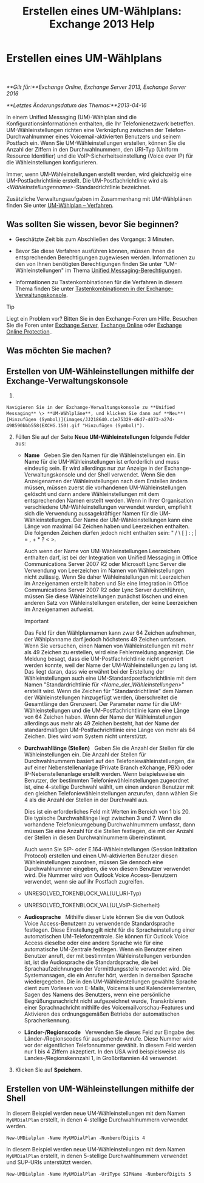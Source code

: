 ﻿---
title: 'Erstellen eines UM-Wählplans: Exchange 2013 Help'
TOCTitle: Erstellen eines UM-Wählplans
ms:assetid: 963ff2e1-515d-439a-953a-664174e5e283
ms:mtpsurl: https://technet.microsoft.com/de-de/library/Bb123819(v=EXCHG.150)
ms:contentKeyID: 50476265
ms.date: 04/24/2018
mtps_version: v=EXCHG.150
f1_keywords:
- Microsoft.Exchange.Management.SnapIn.Esm.Servers.UnifiedMessaging.CreateUMDialPlanWizardForm.CreateUMDialPlanWizardPage
ms.translationtype: HT
---

# Erstellen eines UM-Wählplans

 

_**Gilt für:**Exchange Online, Exchange Server 2013, Exchange Server 2016_

_**Letztes Änderungsdatum des Themas:**2013-04-16_

In einem Unified Messaging (UM)-Wählplan sind die Konfigurationsinformationen enthalten, die Ihr Telefonienetzwerk betreffen. UM-Wähleinstellungen richten eine Verknüpfung zwischen der Telefon-Durchwahlnummer eines Voicemail-aktivierten Benutzers und seinem Postfach ein. Wenn Sie UM-Wähleinstellungen erstellen, können Sie die Anzahl der Ziffern in den Durchwahlnummern, den URI-Typ (Uniform Resource Identifier) und die VoIP-Sicherheitseinstellung (Voice over IP) für die Wähleinstellungen konfigurieren.

Immer, wenn UM-Wähleinstellungen erstellt werden, wird gleichzeitig eine UM-Postfachrichtlinie erstellt. Die UM-Postfachrichtlinie wird als \<*Wähleinstellungenname*\>-Standardrichtlinie bezeichnet.

Zusätzliche Verwaltungsaufgaben im Zusammenhang mit UM-Wählplänen finden Sie unter [UM-Wählplan – Verfahren](um-dial-plan-procedures-exchange-2013-help.md).

## Was sollten Sie wissen, bevor Sie beginnen?

  - Geschätzte Zeit bis zum Abschließen des Vorgangs: 3 Minuten.

  - Bevor Sie diese Verfahren ausführen können, müssen Ihnen die entsprechenden Berechtigungen zugewiesen werden. Informationen zu den von Ihnen benötigten Berechtigungen finden Sie unter "UM-Wähleinstellungen" im Thema [Unified Messaging-Berechtigungen](unified-messaging-permissions-exchange-2013-help.md).

  - Informationen zu Tastenkombinationen für die Verfahren in diesem Thema finden Sie unter [Tastenkombinationen in der Exchange-Verwaltungskonsole](keyboard-shortcuts-in-the-exchange-admin-center-exchange-online-protection-help.md).


> [!TIP]
> Liegt ein Problem vor? Bitten Sie in den Exchange-Foren um Hilfe. Besuchen Sie die Foren unter <A href="https://go.microsoft.com/fwlink/p/?linkid=60612">Exchange Server</A>, <A href="https://go.microsoft.com/fwlink/p/?linkid=267542">Exchange Online</A> oder <A href="https://go.microsoft.com/fwlink/p/?linkid=285351">Exchange Online Protection</A>..



## Was möchten Sie machen?

## Erstellen von UM-Wähleinstellungen mithilfe der Exchange-Verwaltungskonsole

1.  
    
    Navigieren Sie in der Exchange-Verwaltungskonsole zu **Unified Messaging** \> **UM-Wählpläne**, und klicken Sie dann auf **Neu**![Hinzufügen (Symbol)](images/JJ218640.c1e75329-d6d7-4073-a27d-498590bbb558(EXCHG.150).gif "Hinzufügen (Symbol)").

2.  Füllen Sie auf der Seite **Neue UM-Wähleinstellungen** folgende Felder aus:
    
      - **Name**   Geben Sie den Namen für die Wähleinstellungen ein. Ein Name für die UM-Wähleinstellungen ist erforderlich und muss eindeutig sein. Er wird allerdings nur zur Anzeige in der Exchange-Verwaltungskonsole und der Shell verwendet. Wenn Sie den Anzeigenamen der Wähleinstellungen nach dem Erstellen ändern müssen, müssen zuerst die vorhandenen UM-Wähleinstellungen gelöscht und dann andere Wähleinstellungen mit dem entsprechenden Namen erstellt werden. Wenn in Ihrer Organisation verschiedene UM-Wähleinstellungen verwendet werden, empfiehlt sich die Verwendung aussagekräftiger Namen für die UM-Wähleinstellungen. Der Name der UM-Wähleinstellungen kann eine Länge von maximal 64 Zeichen haben und Leerzeichen enthalten. Die folgenden Zeichen dürfen jedoch nicht enthalten sein: " / \\ \[ \] : ; | = , + \* ? \< \>.
        
        Auch wenn der Name von UM-Wähleinstellungen Leerzeichen enthalten darf, ist bei der Integration von Unified Messaging in Office Communications Server 2007 R2 oder Microsoft Lync Server die Verwendung von Leerzeichen im Namen von Wähleinstellungen nicht zulässig. Wenn Sie daher Wähleinstellungen mit Leerzeichen im Anzeigenamen erstellt haben und Sie eine Integration in Office Communications Server 2007 R2 oder Lync Server durchführen, müssen Sie diese Wähleinstellungen zunächst löschen und einen anderen Satz von Wähleinstellungen erstellen, der keine Leerzeichen im Anzeigenamen aufweist.
        

        > [!IMPORTANT]
        > Das Feld für den Wählplannamen kann zwar 64&nbsp;Zeichen aufnehmen, der Wählplanname darf jedoch höchstens 49&nbsp;Zeichen umfassen. Wenn Sie versuchen, einen Namen von Wähleinstellungen mit mehr als 49 Zeichen zu erstellen, wird eine Fehlermeldung angezeigt. Die Meldung besagt, dass die UM-Postfachrichtlinie nicht generiert werden konnte, weil der Name der UM-Wähleinstellungen zu lang ist. Das liegt daran, dass wie erwähnt bei der Erstellung der Wähleinstellungen auch eine UM-Standardpostfachrichtlinie mit dem Namen "Standardrichtlinie für <EM>&lt;Name_der_Wähleinstellungen&gt;</EM>" erstellt wird. Wenn die Zeichen für "Standardrichtlinie" dem Namen der Wähleinstellungen hinzugefügt werden, überschreitet die Gesamtlänge den Grenzwert. Der Parameter <EM>name</EM> für die UM-Wähleinstellungen und die UM-Postfachrichtlinie kann eine Länge von 64 Zeichen haben. Wenn der Name der Wähleinstellungen allerdings aus mehr als 49 Zeichen besteht, hat der Name der standardmäßigen UM-Postfachrichtlinie eine Länge von mehr als 64 Zeichen. Dies wird vom System nicht unterstützt.

    
      - **Durchwahllänge (Stellen)**   Geben Sie die Anzahl der Stellen für die Wähleinstellungen ein. Die Anzahl der Stellen für Durchwahlnummern basiert auf den Telefoniewähleinstellungen, die auf einer Nebenstellenanlage (Private Branch eXchange, PBX) oder IP-Nebenstellenanlage erstellt werden. Wenn beispielsweise ein Benutzer, der bestimmten Telefoniewähleinstellungen zugeordnet ist, eine 4-stellige Durchwahl wählt, um einen anderen Benutzer mit den gleichen Telefoniewähleinstellungen anzurufen, dann wählen Sie 4 als die Anzahl der Stellen in der Durchwahl aus.
        
        Dies ist ein erforderliches Feld mit Werten im Bereich von 1 bis 20. Die typische Durchwahllänge liegt zwischen 3 und 7. Wenn die vorhandene Telefonieumgebung Durchwahlnummern umfasst, dann müssen Sie eine Anzahl für die Stellen festlegen, die mit der Anzahl der Stellen in diesen Durchwahlnummern übereinstimmt.
        
        Auch wenn Sie SIP- oder E.164-Wähleinstellungen (Session Inititation Protocol) erstellen und einen UM-aktivierten Benutzer diesen Wähleinstellungen zuordnen, müssen Sie dennoch eine Durchwahlnummer eingeben, die von diesem Benutzer verwendet wird. Die Nummer wird von Outlook Voice Access-Benutzern verwendet, wenn sie auf ihr Postfach zugreifen.
    
      - UNRESOLVED\_TOKENBLOCK\_VAL(UI\_URI-Typ)
    
      - UNRESOLVED\_TOKENBLOCK\_VAL(UI\_VoIP-Sicherheit)
    
      - **Audiosprache**   Mithilfe dieser Liste können Sie die von Outlook Voice Access-Benutzern zu verwendende Standardsprache festlegen. Diese Einstellung gilt nicht für die Spracheinstellung einer automatischen UM-Telefonzentrale. Sie können für Outlook Voice Access dieselbe oder eine andere Sprache wie für eine automatische UM-Zentrale festlegen. Wenn ein Benutzer einen Benutzer anruft, der mit bestimmten Wähleinstellungen verbunden ist, ist die Audiosprache die Standardsprache, die bei Sprachaufzeichnungen der Vermittlungsstelle verwendet wird. Die Systemansagen, die ein Anrufer hört, werden in derselben Sprache wiedergegeben. Die in den UM-Wähleinstellungen gewählte Sprache dient zum Vorlesen von E-Mails, Voicemails und Kalenderelementen, Sagen des Namens des Benutzers, wenn eine persönliche Begrüßungsnachricht nicht aufgezeichnet wurde, Transkribieren einer Sprachnachricht mithilfe des Voicemailvorschau-Features und Aktivieren des ordnungsgemäßen Betriebs der automatischen Spracherkennung.
    
      - **Länder-/Regionscode**   Verwenden Sie dieses Feld zur Eingabe des Länder-/Regionscodes für ausgehende Anrufe. Diese Nummer wird vor der eigentlichen Telefonnummer gewählt. In diesem Feld werden nur 1 bis 4 Ziffern akzeptiert. In den USA wird beispielsweise als Landes-/Regionskennzahl 1, in Großbritannien 44 verwendet.

3.  Klicken Sie auf **Speichern**.

## Erstellen von UM-Wähleinstellungen mithilfe der Shell

In diesem Beispiel werden neue UM-Wähleinstellungen mit dem Namen `MyUMDialPlan` erstellt, in denen 4-stellige Durchwahlnummern verwendet werden.

    New-UMDialplan -Name MyUMDialPlan -NumberofDigits 4

In diesem Beispiel werden neue UM-Wähleinstellungen mit dem Namen `MyUMDialPlan` erstellt, in denen 5-stellige Durchwahlnummern verwendet und SUP-URIs unterstützt werden.

    New-UMDialplan -Name MyUMDialPlan -UriType SIPName -NumberofDigits 5

